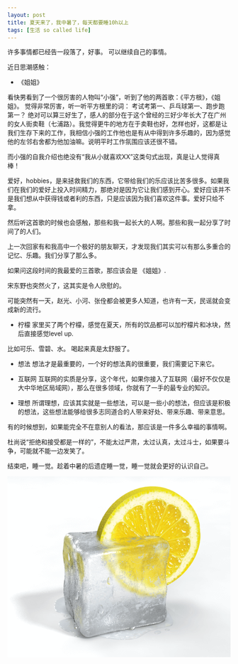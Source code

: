 ```yaml
---
layout: post
title: 夏天来了，我中暑了，每天都要睡10h以上
tags: [生活 so called life]
---
```



许多事情都已经告一段落了，好事。
可以继续自己的事情。

近日思潮感触：

- 《姐姐》

看快男看到了一个很厉害的人物叫“小强”，听到了他的两首歌：《平方根》，《姐姐》。
觉得非常厉害，听一听平方根里的词： 考试考第一、乒乓球第一、跑步跑第一？
绝对可以算三好生了，感人的部分在于这个曾经的三好少年长大了在广州的女人街卖鞋（七浦路）。我觉得更牛的地方在于卖鞋也好，怎样也好，这都是让我们生存下来的工作，我相信小强的工作他也是有从中得到许多乐趣的，因为感觉他的左邻右舍都为他加油嘛。说明平时工作氛围应该还很不错。

而小强的自我介绍也绝没有“我从小就喜欢XX”这类句式出现，真是让人觉得真棒！

爱好，hobbies，是来拯救我们的东西，它带给我们的乐应该比苦多很多。如果我们在我们的爱好上投入时间精力，那绝对是因为它让我们感到开心。爱好应该并不是我们想从中获得钱或者利的东西，只是应该因为我们喜欢这件事。爱好只给不拿。

然后听这首歌的时候也会感触，那些和我一起长大的人啊。那些和我一起分享了时间了的人们。

上一次回家有和我高中一个极好的朋友聊天，才发现我们其实可以有那么多重合的记忆、乐趣。我们分享了那么多。

如果问这段时间的我最爱的三首歌，那应该会是 《姐姐》.

宋东野也突然火了，这其实是令人欣慰的。

可能突然有一天，赵光、小河、张佺都会被更多人知道，也许有一天，民谣就会变成新的流行。

- 柠檬
家里买了两个柠檬，感觉在夏天，所有的饮品都可以加柠檬片和冰块，然后直接感觉level up.

比如可乐、雪碧、水。
喝起来真是太舒服了。

- 想法
想法才是最重要的，一个好的想法真的很重要，我们需要记下来它。

- 互联网
互联网的实质是分享，这个年代，如果你接入了互联网（最好不仅仅是大中华地区局域网），那么在很多领域，你就有了一手的最专业的知识。

- 理想
所谓理想，应该其实就是一些想法，可以是一些小的想法，但应该是积极的想法，这些想法能够给很多志同道合的人带来好处、带来乐趣、带来意思。

有的时候想到，如果能完全不在意别人的看法，那应该是一件多么幸福的事情啊。

杜尚说“拒绝和接受都是一样的”，不能太过严肃，太过认真，太过斗士，如果要斗争，可能就不能一边发笑了。

结束吧，睡一觉。趁着中暑的后遗症睡一觉，睡一觉就会更好的认识自己。

![](../assets/figures/summer_is_coming_big.png)

